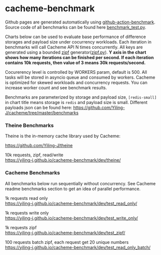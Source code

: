 # cacheme-benchmark
Github pages are generated automatically using [github-action-benchmark](https://github.com/benchmark-action/github-action-benchmark). Source code of all benchmarks can be found here [benchmark_test.py](https://github.com/Yiling-J/cacheme/blob/master/benchmarks/benchmark_test.py).

Charts below can be used to evaluate base performance of difference storages and payload size under cocurrency workloads. Each iteration in benchmarks will call Cacheme API N times concurrently. All keys are generated using a bounded [zipf](https://en.wikipedia.org/wiki/Zipf%27s_law) generator([zipf.py](https://github.com/Yiling-J/cacheme/blob/master/benchmarks/zipf.py)). **Y axis in the chart shows how many iterations can be finished per second. If each iteration contains 10k requests, then value of 3 means 30k requests/second.**

Cocurerency level is controlled by WORKERS param, default is 500. All tasks will be stored in asyncio queue and consumed by workers.
Cacheme is optimized for skewed workloads and concurrency requests. You can increase worker count and see benchmark results.

Benchmarks are parameterized by storage and payload size, `[redis-small]` in chart title means storage is `redis` and payload size is small. Different payloads json can be found here: https://github.com/Yiling-J/cacheme/tree/master/benchmarks

### Theine Benchmarks
Theine is the in-memory cache library used by Cacheme:

https://github.com/Yiling-J/theine

10k requests, zipf, read/write\
https://yiling-j.github.io/cacheme-benchmark/dev/theine/

### Cacheme Benchmarks

All benchmarks below run sequentially without concurrency. See Cacheme readme benchmarks section to get an idea of parallel performance.
 
1k requests read only\
https://yiling-j.github.io/cacheme-benchmark/dev/test_read_only/

1k requests write only\
https://yiling-j.github.io/cacheme-benchmark/dev/test_write_only/

1k requests zipf\
https://yiling-j.github.io/cacheme-benchmark/dev/test_zipf/

100 requests batch zipf, each request get 20 unique numbers\
https://yiling-j.github.io/cacheme-benchmark/dev/test_read_only_batch/

